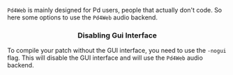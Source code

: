 `Pd4Web` is mainly designed for Pd users, people that actually don't code. So here some options to use the `Pd4Web` audio backend.

### <h3 align="center">Disabling Gui Interface</h3>


To compile your patch without the GUI interface, you need to use the `-nogui` flag. This will disable the GUI interface and will use the `Pd4Web` audio backend.

